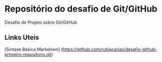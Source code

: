 # Repositório do desafio de Git/GitHub
Desafio de Projeto sobre Git/GitHub

## Links Uteis
[Sintaxe Basica Markdown] (https://github.com/rubiacarias/desafio-github-primeiro-repositorio.git)

